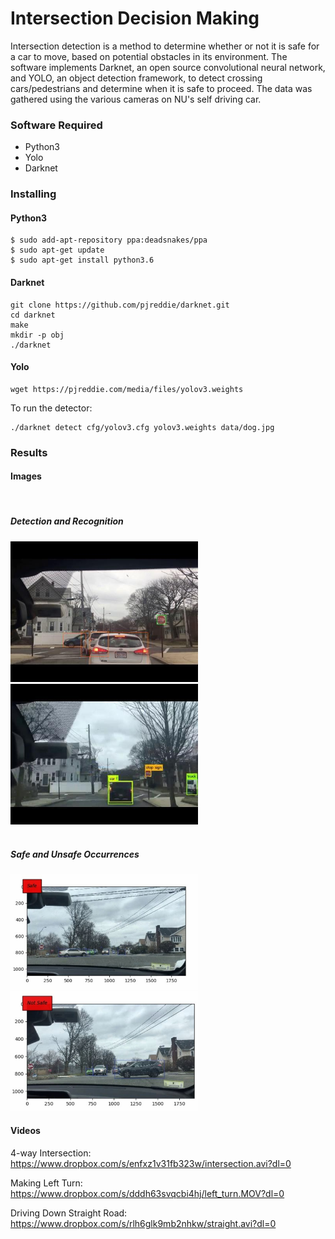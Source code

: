 # Intersection Decision Making
Intersection detection is a method to determine whether or not it is safe for a car to move, based on potential obstacles in its environment. The software implements Darknet, an open source convolutional neural network, and YOLO, an object detection framework, to detect crossing cars/pedestrians and determine when it is safe to proceed. The data was gathered using the various cameras on NU's self driving car.
 
### Software Required
* Python3
* Yolo
* Darknet

### Installing

#### Python3
```
$ sudo add-apt-repository ppa:deadsnakes/ppa
$ sudo apt-get update
$ sudo apt-get install python3.6
```
#### Darknet
```
git clone https://github.com/pjreddie/darknet.git
cd darknet
make
mkdir -p obj
./darknet
```
#### Yolo
```
wget https://pjreddie.com/media/files/yolov3.weights
```
To run the detector:

```
./darknet detect cfg/yolov3.cfg yolov3.weights data/dog.jpg
```

### Results

#### Images
<br>

   ##### Detection and Recognition
<img src="images/detection.png" alt="enclosure" width="300"/>  <img src="images/recognition.png" alt="enclosure" width="300"/> <br/> <br/> 

   ##### Safe and Unsafe Occurrences
<img src="images/safe.png" alt="enclosure" width="300"/>  <img src="images/not safe.png" alt="enclosure" width="300"/>


#### Videos
4-way Intersection: 
<br />
https://www.dropbox.com/s/enfxz1v31fb323w/intersection.avi?dl=0

Making Left Turn:
<br />
https://www.dropbox.com/s/dddh63svqcbi4hj/left_turn.MOV?dl=0

Driving Down Straight Road:
<br />
https://www.dropbox.com/s/rlh6glk9mb2nhkw/straight.avi?dl=0

